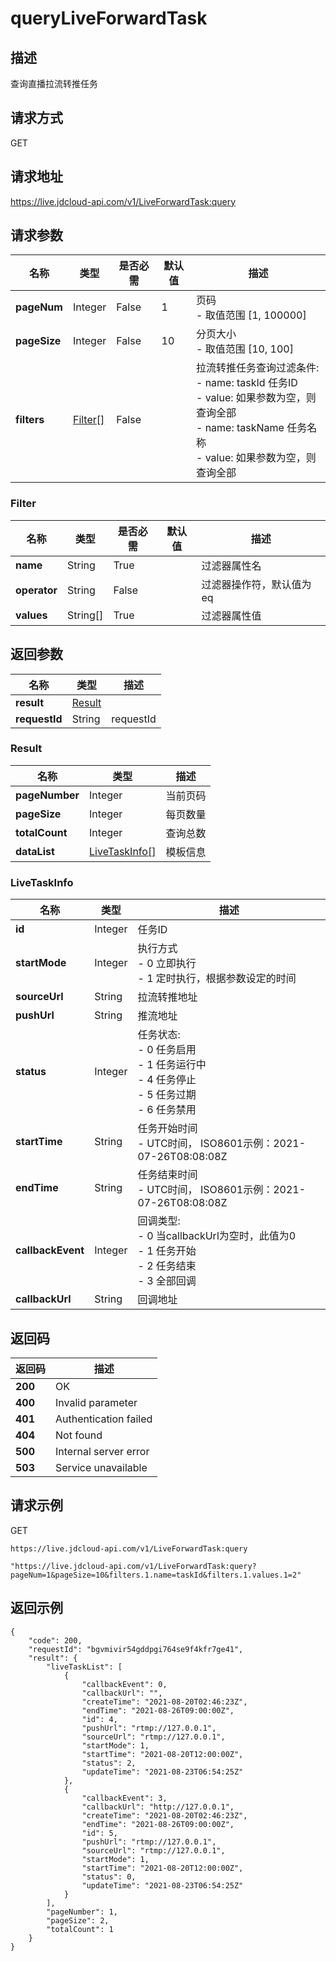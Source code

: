 # queryLiveForwardTask


## 描述
查询直播拉流转推任务


## 请求方式
GET

## 请求地址
https://live.jdcloud-api.com/v1/LiveForwardTask:query


## 请求参数
|名称|类型|是否必需|默认值|描述|
|---|---|---|---|---|
|**pageNum**|Integer|False|1|页码<br>- 取值范围 [1, 100000]<br>|
|**pageSize**|Integer|False|10|分页大小<br>- 取值范围 [10, 100]<br>|
|**filters**|[Filter[]](queryliveforwardtask#filter)|False| |拉流转推任务查询过滤条件:<br>- name:   taskId 任务ID<br>- value:  如果参数为空，则查询全部<br>- name:   taskName 任务名称<br>- value:  如果参数为空，则查询全部<br>|

### <div id="filter">Filter</div>
|名称|类型|是否必需|默认值|描述|
|---|---|---|---|---|
|**name**|String|True| |过滤器属性名|
|**operator**|String|False| |过滤器操作符，默认值为 eq|
|**values**|String[]|True| |过滤器属性值|

## 返回参数
|名称|类型|描述|
|---|---|---|
|**result**|[Result](queryliveforwardtask#result)| |
|**requestId**|String|requestId|

### <div id="result">Result</div>
|名称|类型|描述|
|---|---|---|
|**pageNumber**|Integer|当前页码|
|**pageSize**|Integer|每页数量|
|**totalCount**|Integer|查询总数|
|**dataList**|[LiveTaskInfo[]](queryliveforwardtask#livetaskinfo)|模板信息|
### <div id="livetaskinfo">LiveTaskInfo</div>
|名称|类型|描述|
|---|---|---|
|**id**|Integer|任务ID<br>|
|**startMode**|Integer|执行方式<br>- 0  立即执行<br>- 1  定时执行，根据参数设定的时间<br>|
|**sourceUrl**|String|拉流转推地址<br>|
|**pushUrl**|String|推流地址<br>|
|**status**|Integer|任务状态:<br>  - 0  任务启用<br>  - 1  任务运行中<br>  - 4  任务停止<br>  - 5  任务过期<br>  - 6  任务禁用<br>|
|**startTime**|String|任务开始时间<br>- UTC时间， ISO8601示例：2021-07-26T08:08:08Z<br>|
|**endTime**|String|任务结束时间<br>- UTC时间， ISO8601示例：2021-07-26T08:08:08Z<br>|
|**callbackEvent**|Integer|回调类型:<br>  - 0  当callbackUrl为空时，此值为0<br>  - 1  任务开始<br>  - 2  任务结束<br>  - 3  全部回调<br>|
|**callbackUrl**|String|回调地址|

## 返回码
|返回码|描述|
|---|---|
|**200**|OK|
|**400**|Invalid parameter|
|**401**|Authentication failed|
|**404**|Not found|
|**500**|Internal server error|
|**503**|Service unavailable|

## 请求示例
GET
```
https://live.jdcloud-api.com/v1/LiveForwardTask:query

```

```
"https://live.jdcloud-api.com/v1/LiveForwardTask:query?pageNum=1&pageSize=10&filters.1.name=taskId&filters.1.values.1=2"
```

## 返回示例
```
{
    "code": 200, 
    "requestId": "bgvmivir54gddpgi764se9f4kfr7ge41", 
    "result": {
        "liveTaskList": [
            {
                "callbackEvent": 0, 
                "callbackUrl": "", 
                "createTime": "2021-08-20T02:46:23Z", 
                "endTime": "2021-08-26T09:00:00Z", 
                "id": 4, 
                "pushUrl": "rtmp://127.0.0.1", 
                "sourceUrl": "rtmp://127.0.0.1", 
                "startMode": 1, 
                "startTime": "2021-08-20T12:00:00Z", 
                "status": 2, 
                "updateTime": "2021-08-23T06:54:25Z"
            }, 
            {
                "callbackEvent": 3, 
                "callbackUrl": "http://127.0.0.1", 
                "createTime": "2021-08-20T02:46:23Z", 
                "endTime": "2021-08-26T09:00:00Z", 
                "id": 5, 
                "pushUrl": "rtmp://127.0.0.1", 
                "sourceUrl": "rtmp://127.0.0.1", 
                "startMode": 1, 
                "startTime": "2021-08-20T12:00:00Z", 
                "status": 0, 
                "updateTime": "2021-08-23T06:54:25Z"
            }
        ], 
        "pageNumber": 1, 
        "pageSize": 2, 
        "totalCount": 1
    }
}
```
